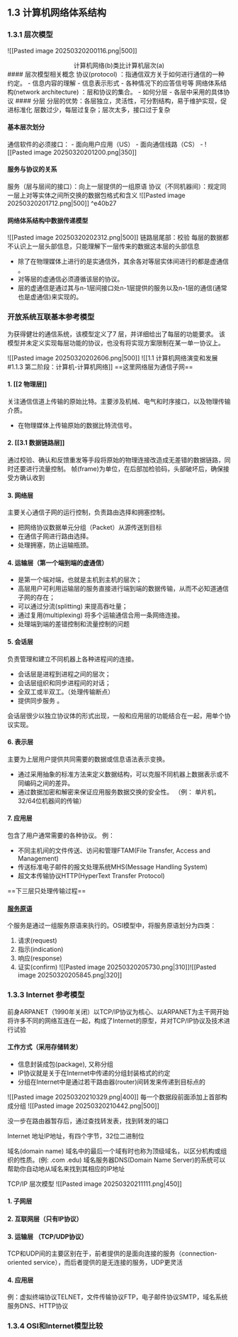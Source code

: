 ## 1.3 计算机网络体系结构
### 1.3.1 层次模型
![[Pasted image 20250320200116.png|500]]
<center>计算机网络(b)类比计算机层次(a)</center>
#### 层次模型相关概念
协议(protocol) ：指通信双方关于如何进行通信的一种约定。
- 信息内容的理解
- 信息表示形式
- 各种情况下的应答信号等
网络体系结构(network architecture) ：层和协议的集合。
- 如何分层
- 各层中采用的具体协议
#### 分层
分层的优势：各层独立，灵活性，可分割结构，易于维护实现，促进标准化
层数过少，每层过复杂；层次太多，接口过于复杂

#### 基本层次划分
 通信软件的必须接口：
	- 面向用户应用（US）
	- 面向通信线路（CS）
	- ![[Pasted image 20250320201200.png|350]]

#### 服务与协议的关系
服务（层与层间的接口）：向上一层提供的一组原语
协议（不同机器间）：规定同一层上对等实体之间所交换的数据包格式和含义
![[Pasted image 20250320201712.png|500]] ^e40b27

#### 网络体系结构中数据传递模型
![[Pasted image 20250320202312.png|500]]
链路层尾部：校验
每层的数据都不认识上一层头部信息，只能理解下一层传来的数据这本层的头部信息


- 除了在物理媒体上进行的是实通信外，其余各对等层实体间进行的都是虚通信 。
- 对等层的虚通信必须遵循该层的协议。
- 层的虚通信是通过其与n-1层间接口处n-1层提供的服务以及n-1层的通信(通常也是虚通信)来实现的。

### 开放系统互联基本参考模型
为获得健壮的通信系统，该模型定义了7 层，并详细给出了每层的功能要求。
该模型并未定义实现每层功能的协议，也没有将实现方案限制在某一单一协议上。

![[Pasted image 20250320202606.png|500]]
![[1.1 计算机网络演变和发展#1.1.3 第二阶段：计算机-计算机网络]]
==这里网络层为通信子网==

#### 1. [[2 物理层]]
关注通信信道上传输的原始比特。主要涉及机械、电气和时序接口，以及物理传输介质。
- 在物理媒体上传输原始的数据比特流信号。

#### 2. [[3.1 数据链路层]]
通过校验、确认和反馈重发等手段将原始的物理连接改造成无差错的数据链路，同时还要进行流量控制。 帧(frame)为单位，在后部加检验码，头部破坏后，确保接受方确认收到

#### 3. 网络层
主要关心通信子网的运行控制，负责路由选择和拥塞控制。
- 把网络协议数据单元分组（Packet）从源传送到目标
- 在通信子网进行路由选择。
- 处理拥塞，防止运输瓶颈。

#### 4. 运输层（第一个端到端的虚通信）
- 是第一个端对端，也就是主机到主机的层次；
- 高层用户可利用运输层的服务直接进行端到端的数据传输，从而不必知道通信子网的存在；
- 可以通过分流(splitting) 来提高吞吐量；
- 通过复用(multiplexing) 将多个运输通信合用一条网络连接。
- 处理端到端的差错控制和流量控制的问题

#### 5. 会话层
负责管理和建立不同机器上各种进程间的连接。
- 会话层是进程到进程之间的层次；
- 会话层组织和同步进程间的对话；
- 全双工或半双工。（处理传输断点）
- 提供同步服务 。

会话层很少以独立协议体的形式出现，一般和应用层的功能结合在一起，用单个协议实现。

#### 6. 表示层
主要为上层用户提供共同需要的数据或信息语法表示变换。
- 通过采用抽象的标准方法来定义数据结构，可以克服不同机器上数据表示或不同编码之间的差异。
- 通过数据加密和解密来保证应用服务数据交换的安全性。
（例： 单片机，32/64位机器间的传输）

#### 7. 应用层
包含了用户通常需要的各种协议。
例：
- 不同主机间的文件传送、访问和管理FTAM(File Transfer, Access and Management)
- 传送标准电子邮件的报文处理系统MHS(Message Handling System)
- 超文本传输协议HTTP(HyperText Transfer Protocol)

==下三层只处理传输过程==

#### [服务原语](#^e40b27)
个服务是通过一组服务原语来执行的。OSI模型中，将服务原语划分为四类：
1. 请求(request)
2. 指示(indication)
3. 响应(response)
4. 证实(confirm)
![[Pasted image 20250320205730.png|310]]![[Pasted image 20250320205845.png|320]]

### 1.3.3 Internet 参考模型
前身ARPANET（1990年关闭）以TCP/IP协议为核心、以ARPANET为主干网开始将许多不同的网络互连在一起，构成了Internet的原型，并对TCP/IP协议及技术进行试验

#### 工作方式（采用存储转发）
- 信息封装成包(package), 又称分组
- IP协议就是关于在Internet中传递的分组封装格式的约定
- 分组在Internet中是通过若干路由器(router)间转发来传递到目标点的

![[Pasted image 20250320210329.png|400]]
每一个数据段前面添加上首部构成分组
![[Pasted image 20250320210442.png|500]]

没一步在路由器暂存后，通过查找转发表，找到转发的端口

Internet 地址IP地址，有四个字节，32位二进制位

域名(domain name)
域名中的最后一个域有时也称为顶级域名，以区分机构或组织的性质。(例: .com .edu)
域名服务器DNS(Domain Name Server)的系统可以帮助你自动地从域名来找到其相应的IP地址

TCP/IP 层次模型
![[Pasted image 20250320211111.png|450]]

#### 1. 子网层
#### 2. 互联网层（只有IP协议）
#### 3. 运输层 （TCP/UDP协议）

TCP和UDP间的主要区别在于，前者提供的是面向连接的服务（connection-oriented service），而后者提供的是无连接的服务，UDP更灵活
#### 4. 应用层
例：虚拟终端协议TELNET，文件传输协议FTP，电子邮件协议SMTP，域名系统服务DNS、HTTP协议

### 1.3.4 OSI和Internet模型比较


